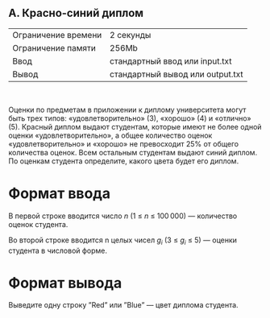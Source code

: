 ## A. Красно-синий диплом

|                     |           |
|---------------------|-----------|
| Ограничение времени | 2 секунды |
| Ограничение памяти  | 256Mb      |
| Ввод                | стандартный ввод или input.txt  |
| Вывод               | стандартный вывод или output.txt |

<br>

Оценки по предметам в приложении к диплому университета могут быть трех типов: «удовлетворительно» (3), «хорошо» (4) и «отлично» (5). Красный диплом выдают студентам, которые имеют не более одной оценки «удовлетворительно», а общее количество оценок «удовлетворительно» и «хорошо» не превосходит 25% от общего количества оценок. Всем остальным студентам выдают синий диплом. По оценкам студента определите, какого цвета будет его диплом.

# Формат ввода

В первой строке вводится число *n* (1 ≤ *n* ≤ 100 000) — количество оценок студента.

Во второй строке вводится n целых чисел *g<sub>i</sub>* (3 ≤ *g<sub>i</sub>* ≤ 5) — оценки студента в числовой форме.

# Формат вывода

Выведите одну строку ”Red” или ”Blue” — цвет диплома студента.
